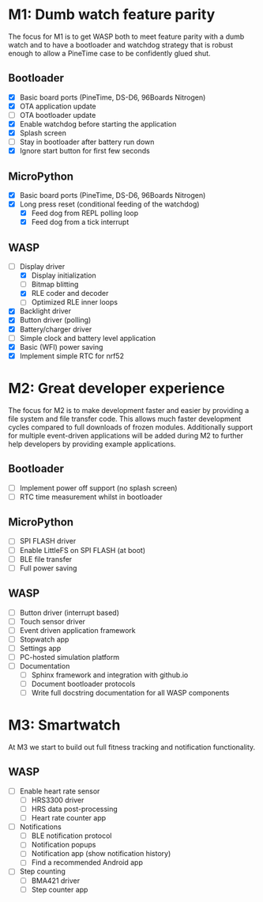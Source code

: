 # M1: Dumb watch feature parity

The focus for M1 is to get WASP both to meet feature parity with a dumb
watch and to have a bootloader and watchdog strategy that is robust enough
to allow a PineTime case to be confidently glued shut.

## Bootloader

 * [X] Basic board ports (PineTime, DS-D6, 96Boards Nitrogen)
 * [X] OTA application update
 * [ ] OTA bootloader update
 * [X] Enable watchdog before starting the application
 * [X] Splash screen
 * [ ] Stay in bootloader after battery run down
 * [X] Ignore start button for first few seconds
  
## MicroPython

 * [X] Basic board ports (PineTime, DS-D6, 96Boards Nitrogen)
 * [X] Long press reset (conditional feeding of the watchdog)
   - [X] Feed dog from REPL polling loop
   - [X] Feed dog from a tick interrupt
 
## WASP

 * [ ] Display driver
   - [X] Display initialization
   - [ ] Bitmap blitting
   - [X] RLE coder and decoder
   - [ ] Optimized RLE inner loops
 * [X] Backlight driver
 * [X] Button driver (polling)
 * [X] Battery/charger driver
 * [ ] Simple clock and battery level application
 * [X] Basic (WFI) power saving
 * [X] Implement simple RTC for nrf52

# M2: Great developer experience

The focus for M2 is to make development faster and easier by providing
a file system and file transfer code. This allows much faster
development cycles compared to full downloads of frozen modules.
Additionally support for multiple event-driven applications will be
added during M2 to further help developers by providing example
applications.

## Bootloader

 * [ ] Implement power off support (no splash screen)
 * [ ] RTC time measurement whilst in bootloader

## MicroPython

 * [ ] SPI FLASH driver
 * [ ] Enable LittleFS on SPI FLASH (at boot)
 * [ ] BLE file transfer
 * [ ] Full power saving

## WASP

 * [ ] Button driver (interrupt based)
 * [ ] Touch sensor driver
 * [ ] Event driven application framework
 * [ ] Stopwatch app
 * [ ] Settings app
 * [ ] PC-hosted simulation platform
 * [ ] Documentation
   - [ ] Sphinx framework and integration with github.io
   - [ ] Document bootloader protocols
   - [ ] Write full docstring documentation for all WASP components

# M3: Smartwatch

At M3 we start to build out full fitness tracking and notification
functionality.

## WASP

 * [ ] Enable heart rate sensor
   - [ ] HRS3300 driver
   - [ ] HRS data post-processing
   - [ ] Heart rate counter app
 * [ ] Notifications
   - [ ] BLE notification protocol
   - [ ] Notification popups
   - [ ] Notification app (show notification history)
   - [ ] Find a recommended Android app
 * [ ] Step counting
   - [ ] BMA421 driver
   - [ ] Step counter app
